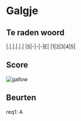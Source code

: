 # Galgje

## Te raden woord

|.|.|.|.|.|
|S|-|-|-|E|
|1|2|3|4|5|

## Score
![gallow](./images/1.png)

## Beurten
req1: A
